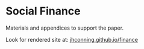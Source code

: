 # Social Finance

Materials and appendices to support the paper.

Look for rendered site at: [jhconning.github.io/finance](https://jhconning.github.io/finance)


